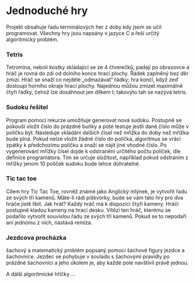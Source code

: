 <h1> Jednoduché hry </h1>
Projekt obsahuje řadu terminálových her z doby kdy jsem se učil programovat. Všechny hry jsou napsány v jazyce C a
řeší určitý algoritmický problém. 

<h3>Tetris </h3>
Tetromina, neboli kostky skládající se ze 4 čtverečků, padají po obrazovce a hráč je rovná do zdi od dolního konce hrací plochy. Řádek zaplněný bez děr zmizí. Hráč se snaží co nejdéle „odmazávat“ řádky; hra končí, když zeď dostoupí horního okraje hrací plochy.
Najednou můžou zmizet maximálně čtyři řádky, čehož lze dosáhnout jen dílkem I; takovýto tah se nazývá tetris.

<h3>Sudoku řešitel </h3>
Program pomocí rekurze umožňuje generovat nová sudoku. Postupně se pokouší vložit číslo do prázdné buňky a poté testuje jestli dané číslo může v políčku být. Následuje vkládání dalších čísel než mřížka do doby než mřížka bude plná. Pokud nelze vložit žádné číslo do políčka, algoritmus se vrácí zpátky k předchozímu políčku a snaží se najít jiné vhodné číslo. Po vygenerování mřížky čísel dojde k odstranění určitého počtu políček, dle definice programátora. Tím se určuje složitost, například pokud odstraním z mřížky jenom 10 políček sudoku bude lehce dohratelné.

<h3>Tic tac toe </h3>
Cílem hry Tic Tac Toe, rovněž známé jako Anglický mlýnek, je vytvořit řadu ze svých tří kamenů. Máte-li rádi piškvorky, bude se vám tato hry pro dva hráče jistě líbit.
Jak hrát?
Každý hráč má k dispozici čtyři kameny. Hráči postupně kladou kameny na hrací desku. Vítězí ten hráč, kterému se podařilo vytvořit souvislou řadu ze svých tří kamenů. Pokud se to nepodaří ani jednomu z nich, nastává remíza.

<h3>Jezdcova procházka </h3>
šachový a matematický problém popsaný pomocí šachové figury jezdce a šachovnice. Jezdec se pohybuje v souladu s šachovými pravidly po prázdné šachovnici a jeho úkolem je, aby každé pole navštívil právě jednou.

A dálší algoritmické hříčky ...
